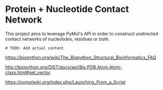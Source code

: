 # Protein + Nucleotide Contact Network

This project aims to leverage PyMol's API in order to construct undirected
contact networks of nucleotides, residues or both.

`# TODO: Add actual content`


https://biopython.org/wiki/The_Biopython_Structural_Bioinformatics_FAQ

http://biopython.org/DIST/docs/api/Bio.PDB.Atom.Atom-class.html#get_vector

https://pymolwiki.org/index.php/Launching_From_a_Script
